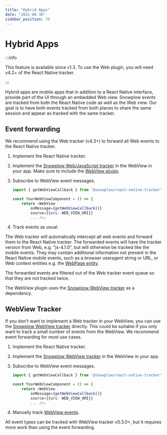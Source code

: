 ```yaml
---
title: "Hybrid Apps"
date: "2022-08-30"
sidebar_position: 70
---
```


# Hybrid Apps

:::info

This feature is available since v1.3. To use the Web plugin, you will need v4.2+ of the React Native tracker.

:::

Hybrid apps are mobile apps that in addition to a React Native interface, provide part of the UI through an embedded Web view. Snowplow events are tracked from both the React Native code as well as the Web view. Our goal is to have both events tracked from both places to share the same session and appear as tracked with the same tracker.

## Event forwarding

We recommend using the Web tracker (v4.3+) to forward all Web events to the React Native tracker.

1. Implement the React Native tracker.
2. Implement the [Snowplow Web/JavaScript tracker](/docs/sources/trackers/javascript-trackers/index.md) in the WebView in your app. Make sure to include the [WebView plugin](/docs/sources/trackers/javascript-trackers/web-tracker/tracking-events/webview/index.md).
3. Subscribe to WebView event messages.

    ```typescript
    import { getWebViewCallback } from '@snowplow/react-native-tracker';

    const YourWebViewComponent = () => {
        return <WebView
            onMessage={getWebViewCallback()}
            source={{uri: WEB_VIEW_URI}}
            ... />;
    ```

4. Track events as usual.

The Web tracker will automatically intercept all web events and forward them to the React Native tracker. The forwarded events will have the tracker version from Web, e.g. "js-4.1.0", but will otherwise be tracked like the mobile events. They may contain additional information not present in the React Native mobile events, such as a browser useragent string or URL, or Web context entities e.g. the [WebPage entity](/docs/sources/trackers/javascript-trackers/web-tracker/tracking-events/page-views/#webpage-page-view-id-context-entity).

The forwarded events are filtered out of the Web tracker event queue so that they are not tracked twice.

The WebView plugin uses the [Snowplow WebView tracker](/docs/sources/trackers/webview-tracker/index.md) as a dependency.

## WebView Tracker

If you don't want to implement a Web tracker in your WebView, you can use the [Snowplow WebView tracker](/docs/sources/trackers/webview-tracker/index.md) directly. This could be suitable if you only want to track a small number of events from the WebView. We recommend event forwarding for most use cases.

1. Implement the React Native tracker.
2. Implement the [Snowplow WebView tracker](/docs/sources/trackers/webview-tracker/index.md) in the WebView in your app.
3. Subscribe to WebView event messages.

    ```typescript
    import { getWebViewCallback } from '@snowplow/react-native-tracker';

    const YourWebViewComponent = () => {
        return <WebView
            onMessage={getWebViewCallback()}
            source={{uri: WEB_VIEW_URI}}
            ... />;
    ```

4. Manually track [WebView events](/docs/sources/trackers/webview-tracker/index.md).

All event types can be tracked with WebView tracker v0.3.0+, but it requires more work than using the event forwarding.
